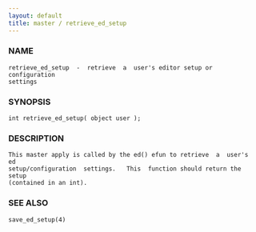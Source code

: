 ```yaml
---
layout: default
title: master / retrieve_ed_setup
---
```






### NAME
    retrieve_ed_setup  -  retrieve  a  user's editor setup or configuration
    settings


### SYNOPSIS
    int retrieve_ed_setup( object user );


### DESCRIPTION
    This master apply is called by the ed() efun to retrieve  a  user's  ed
    setup/configuration  settings.   This  function should return the setup
    (contained in an int).


### SEE ALSO
    save_ed_setup(4)



